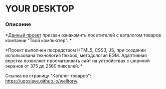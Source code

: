 # YOUR DESKTOP

### Описание


*[Данный проект](https://ugoslave.github.io/welltory/) призван ознакомить посетителей с
каталогом товаров компании "Твой компьютер". *

*Проект выполнен посредством HTML5, CSS3, JS, при создании использована технология flexbox,
методология БЭМ. Адаптивная верстка позволяет просматривать сайт на устройствах с шириной
экранов от 375 до 2560 пикселей. *


Ссылка на страницу "Каталог товаров": https://ugoslave.github.io/welltory/.
